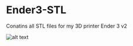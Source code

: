 # Ender3-STL
Conatins all STL files for my 3D printer Ender 3 v2

![alt text](https://user-images.githubusercontent.com/78731601/145031783-1d1bb674-3e5c-4441-94ac-b82a8781c4ff.jpg "Creality Ender 3")

